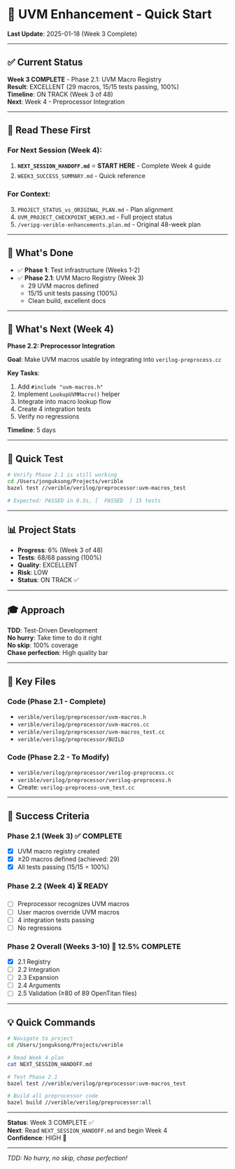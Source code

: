 # 🚀 UVM Enhancement - Quick Start

**Last Update**: 2025-01-18 (Week 3 Complete)

---

## ✅ Current Status

**Week 3 COMPLETE** - Phase 2.1: UVM Macro Registry  
**Result**: EXCELLENT (29 macros, 15/15 tests passing, 100%)  
**Timeline**: ON TRACK (Week 3 of 48)  
**Next**: Week 4 - Preprocessor Integration

---

## 📖 Read These First

### For Next Session (Week 4):
1. **`NEXT_SESSION_HANDOFF.md`** ⭐ **START HERE** - Complete Week 4 guide
2. `WEEK3_SUCCESS_SUMMARY.md` - Quick reference

### For Context:
3. `PROJECT_STATUS_vs_ORIGINAL_PLAN.md` - Plan alignment
4. `UVM_PROJECT_CHECKPOINT_WEEK3.md` - Full project status
5. `/veripg-verible-enhancements.plan.md` - Original 48-week plan

---

## 🎯 What's Done

- ✅ **Phase 1**: Test infrastructure (Weeks 1-2)
- ✅ **Phase 2.1**: UVM Macro Registry (Week 3)
  - 29 UVM macros defined
  - 15/15 unit tests passing (100%)
  - Clean build, excellent docs

---

## 🔄 What's Next (Week 4)

**Phase 2.2: Preprocessor Integration**

**Goal**: Make UVM macros usable by integrating into `verilog-preprocess.cc`

**Key Tasks**:
1. Add `#include "uvm-macros.h"`
2. Implement `LookupUVMMacro()` helper
3. Integrate into macro lookup flow
4. Create 4 integration tests
5. Verify no regressions

**Timeline**: 5 days

---

## 🧪 Quick Test

```bash
# Verify Phase 2.1 is still working
cd /Users/jonguksong/Projects/verible
bazel test //verible/verilog/preprocessor:uvm-macros_test

# Expected: PASSED in 0.3s, [  PASSED  ] 15 tests
```

---

## 📊 Project Stats

- **Progress**: 6% (Week 3 of 48)
- **Tests**: 68/68 passing (100%)
- **Quality**: EXCELLENT
- **Risk**: LOW
- **Status**: ON TRACK ✅

---

## 🎓 Approach

**TDD**: Test-Driven Development  
**No hurry**: Take time to do it right  
**No skip**: 100% coverage  
**Chase perfection**: High quality bar

---

## 📁 Key Files

### Code (Phase 2.1 - Complete)
- `verible/verilog/preprocessor/uvm-macros.h`
- `verible/verilog/preprocessor/uvm-macros.cc`
- `verible/verilog/preprocessor/uvm-macros_test.cc`
- `verible/verilog/preprocessor/BUILD`

### Code (Phase 2.2 - To Modify)
- `verible/verilog/preprocessor/verilog-preprocess.cc`
- `verible/verilog/preprocessor/verilog-preprocess.h`
- Create: `verilog-preprocess-uvm_test.cc`

---

## 🎯 Success Criteria

### Phase 2.1 (Week 3) ✅ COMPLETE
- [x] UVM macro registry created
- [x] ≥20 macros defined (achieved: 29)
- [x] All tests passing (15/15 = 100%)

### Phase 2.2 (Week 4) ⏳ READY
- [ ] Preprocessor recognizes UVM macros
- [ ] User macros override UVM macros
- [ ] 4 integration tests passing
- [ ] No regressions

### Phase 2 Overall (Weeks 3-10) 🔄 12.5% COMPLETE
- [x] 2.1 Registry
- [ ] 2.2 Integration
- [ ] 2.3 Expansion
- [ ] 2.4 Arguments  
- [ ] 2.5 Validation (≥80 of 89 OpenTitan files)

---

## 💡 Quick Commands

```bash
# Navigate to project
cd /Users/jonguksong/Projects/verible

# Read Week 4 plan
cat NEXT_SESSION_HANDOFF.md

# Test Phase 2.1
bazel test //verible/verilog/preprocessor:uvm-macros_test

# Build all preprocessor code
bazel build //verible/verilog/preprocessor:all
```

---

**Status**: Week 3 COMPLETE ✅  
**Next**: Read `NEXT_SESSION_HANDOFF.md` and begin Week 4  
**Confidence**: HIGH 🚀

---

*TDD: No hurry, no skip, chase perfection!*


